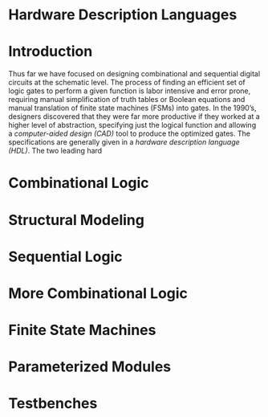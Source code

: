 # Hardware Description Languages

# Introduction

Thus far we have focused on designing combinational and sequential digital circuits at the schematic level. The process of finding an efficient set of logic gates to perform a given function is labor intensive and error prone, requiring manual simplification of truth tables or Boolean equations and manual translation of finite state machines (FSMs) into gates. In the 1990’s, designers discovered that they were far more productive if they worked at a higher level of abstraction, specifying just the logical function and allowing a *computer-aided design (CAD)* tool to produce the optimized gates. The specifications are generally given in a *hardware description language (HDL)*. The two leading hard

# Combinational Logic

# Structural Modeling

# Sequential Logic

# More Combinational Logic

# Finite State Machines

# Parameterized Modules

# Testbenches